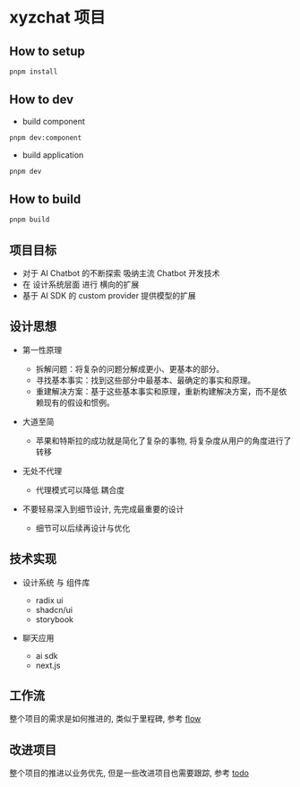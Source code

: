 # xyzchat 项目

## How to setup

```bash
pnpm install
```

## How to dev

- build component

```bash
pnpm dev:component
```

- build application

```bash
pnpm dev
```

## How to build

```bash
pnpm build
```

## 项目目标

- 对于 AI Chatbot 的不断探索 吸纳主流 Chatbot 开发技术
- 在 设计系统层面 进行 横向的扩展
- 基于 AI SDK 的 custom provider 提供模型的扩展

## 设计思想

- 第一性原理

  - 拆解问题：将复杂的问题分解成更小、更基本的部分。
  - 寻找基本事实：找到这些部分中最基本、最确定的事实和原理。
  - 重建解决方案：基于这些基本事实和原理，重新构建解决方案，而不是依赖现有的假设和惯例。

- 大道至简

  - 苹果和特斯拉的成功就是简化了复杂的事物, 将复杂度从用户的角度进行了转移

- 无处不代理

  - 代理模式可以降低 耦合度

- 不要轻易深入到细节设计, 先完成最重要的设计

  - 细节可以后续再设计与优化

## 技术实现

- 设计系统 与 组件库
  - radix ui
  - shadcn/ui
  - storybook

- 聊天应用
  - ai sdk
  - next.js

## 工作流

整个项目的需求是如何推进的, 类似于里程碑, 参考 [flow](./docs/flow.md)

## 改进项目

整个项目的推进以业务优先, 但是一些改进项目也需要跟踪, 参考 [todo](./docs/todo.md)
